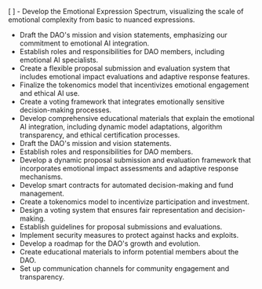 [ ] - Develop the Emotional Expression Spectrum, visualizing the scale of emotional complexity from basic to nuanced expressions.
- Draft the DAO's mission and vision statements, emphasizing our commitment to emotional AI integration.
- Establish roles and responsibilities for DAO members, including emotional AI specialists.
- Create a flexible proposal submission and evaluation system that includes emotional impact evaluations and adaptive response features.
- Finalize the tokenomics model that incentivizes emotional engagement and ethical AI use.
- Create a voting framework that integrates emotionally sensitive decision-making processes.
- Develop comprehensive educational materials that explain the emotional AI integration, including dynamic model adaptations, algorithm transparency, and ethical certification processes.
- Draft the DAO's mission and vision statements.
- Establish roles and responsibilities for DAO members.
- Develop a dynamic proposal submission and evaluation framework that incorporates emotional impact assessments and adaptive response mechanisms.
- Develop smart contracts for automated decision-making and fund management.
- Create a tokenomics model to incentivize participation and investment.
- Design a voting system that ensures fair representation and decision-making.
- Establish guidelines for proposal submissions and evaluations.
- Implement security measures to protect against hacks and exploits.
- Develop a roadmap for the DAO's growth and evolution.
- Create educational materials to inform potential members about the DAO.
- Set up communication channels for community engagement and transparency.